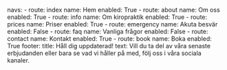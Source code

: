 navs:
    - route: index
      name: Hem
      enabled: True
    - route: about 
      name: Om oss
      enabled: True
    - route: info
      name: Om kiropraktik 
      enabled: True
    - route: prices
      name: Priser 
      enabled: True
    - route: emergency
      name: Akuta besvär
      enabled: False
    - route: faq
      name: Vanliga frågor
      enabled: False
    - route: contact
      name: Kontakt 
      enabled: True
    - route: book
      name: Boka 
      enabled: True
footer:
    title: Håll dig uppdaterad!
    text: Vill du ta del av våra senaste erbjudanden eller bara se vad vi håller på med, följ oss i våra sociala kanaler.
